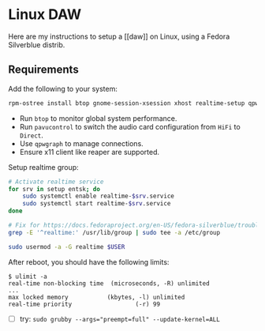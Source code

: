 # Linux DAW

Here are my instructions to setup a [[daw]] on Linux, using a Fedora Silverblue distrib.

## Requirements

Add the following to your system:

```bash
rpm-ostree install btop gnome-session-xsession xhost realtime-setup qpwgraph pavucontrol
```

- Run `btop` to monitor global system performance.
- Run `pavucontrol` to switch the audio card configuration from `HiFi` to `Direct`.
- Use `qpwgraph` to manage connections.
- Ensure x11 client like reaper are supported.

Setup realtime group:

```bash
# Activate realtime service
for srv in setup entsk; do
    sudo systemctl enable realtime-$srv.service
    sudo systemctl start realtime-$srv.service
done

# Fix for https://docs.fedoraproject.org/en-US/fedora-silverblue/troubleshooting/#_unable_to_add_user_to_group
grep -E '^realtime:' /usr/lib/group | sudo tee -a /etc/group

sudo usermod -a -G realtime $USER
```

After reboot, you should have the following limits:

```ShellSession
$ ulimit -a
real-time non-blocking time  (microseconds, -R) unlimited
...
max locked memory           (kbytes, -l) unlimited
real-time priority                  (-r) 99
```


- [ ] try: `sudo grubby --args="preempt=full" --update-kernel=ALL`
